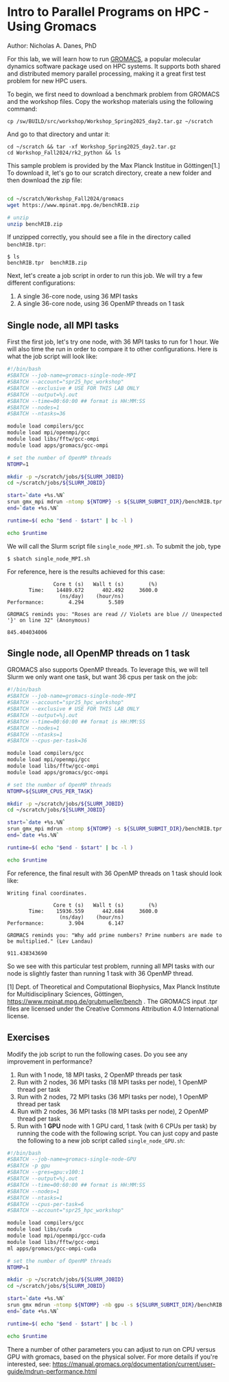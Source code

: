 # Intro to Parallel Programs on HPC - Using Gromacs
Author: Nicholas A. Danes, PhD

For this lab, we will learn how to run [GROMACS](https://www.gromacs.org/), a popular molecular dynamics software package used on HPC systems. It supports both shared and distributed memory parallel processing, making it a great first test problem for new HPC users.

To begin, we first need to download a benchmark problem from GROMACS and the workshop files. 
Copy the workshop materials using the following command:
	
```
cp /sw/BUILD/src/workshop/Workshop_Spring2025_day2.tar.gz ~/scratch
```
    
And go to that directory and untar it:
    
```
cd ~/scratch && tar -xf Workshop_Spring2025_day2.tar.gz
cd Workshop_Fall2024/rk2_python && ls
```


This sample problem is provided by the Max Planck Institue in Göttingen[1.] To download it, let's go to our scratch directory, create a new folder and then download the zip file:

```bash

cd ~/scratch/Workshop_Fall2024/gromacs
wget https://www.mpinat.mpg.de/benchRIB.zip

# unzip
unzip benchRIB.zip
```

If unzipped correctly, you should see a file in the directory called `benchRIB.tpr`:

```
$ ls
benchRIB.tpr  benchRIB.zip
```

Next, let's create a job script in order to run this job. We will try a few different configurations:

1. A single 36-core node, using 36 MPI tasks
2. A single 36-core node, using 36 OpenMP threads on 1 task

## Single node, all MPI tasks

First the first job, let's try one node, with 36 MPI tasks to run for 1 hour. We will also time the run in order to compare it to other configurations. Here is what the job script will look like:

```bash
#!/bin/bash
#SBATCH --job-name=gromacs-single-node-MPI
#SBATCH --account="spr25_hpc_workshop"
#SBATCH --exclusive # USE FOR THIS LAB ONLY
#SBATCH --output=%j.out
#SBATCH --time=00:60:00 ## format is HH:MM:SS
#SBATCH --nodes=1
#SBATCH --ntasks=36

module load compilers/gcc
module load mpi/openmpi/gcc
module load libs/fftw/gcc-ompi
module load apps/gromacs/gcc-ompi

# set the number of OpenMP threads
NTOMP=1

mkdir -p ~/scratch/jobs/${SLURM_JOBID}
cd ~/scratch/jobs/${SLURM_JOBID}

start=`date +%s.%N`
srun gmx_mpi mdrun -ntomp ${NTOMP} -s ${SLURM_SUBMIT_DIR}/benchRIB.tpr -resethway
end=`date +%s.%N`

runtime=$( echo "$end - $start" | bc -l )

echo $runtime
```


We will call the Slurm script file `single_node_MPI.sh`. To submit the job, type

```
$ sbatch single_node_MPI.sh
```

For reference, here is the results achieved for this case:
```
               Core t (s)   Wall t (s)        (%)
       Time:    14489.672      402.492     3600.0
                 (ns/day)    (hour/ns)
Performance:        4.294        5.589

GROMACS reminds you: "Roses are read // Violets are blue // Unexpected '}' on line 32" (Anonymous)

845.404034006
````

## Single node, all OpenMP threads on 1 task

GROMACS also supports OpenMP threads. To leverage this, we will tell Slurm we only want one task, but want 36 cpus per task on the job:

```bash
#!/bin/bash
#SBATCH --job-name=gromacs-single-node-MPI
#SBATCH --account="spr25_hpc_workshop"
#SBATCH --exclusive # USE FOR THIS LAB ONLY
#SBATCH --output=%j.out
#SBATCH --time=00:60:00 ## format is HH:MM:SS
#SBATCH --nodes=1
#SBATCH --ntasks=1
#SBATCH --cpus-per-task=36

module load compilers/gcc
module load mpi/openmpi/gcc
module load libs/fftw/gcc-ompi
module load apps/gromacs/gcc-ompi

# set the number of OpenMP threads
NTOMP=${SLURM_CPUS_PER_TASK}

mkdir -p ~/scratch/jobs/${SLURM_JOBID}
cd ~/scratch/jobs/${SLURM_JOBID}

start=`date +%s.%N`
srun gmx_mpi mdrun -ntomp ${NTOMP} -s ${SLURM_SUBMIT_DIR}/benchRIB.tpr -resethway
end=`date +%s.%N`

runtime=$( echo "$end - $start" | bc -l )

echo $runtime
```

For reference, the final result with 36 OpenMP threads on 1 task should look like:

```
Writing final coordinates.

               Core t (s)   Wall t (s)        (%)
       Time:    15936.559      442.684     3600.0
                 (ns/day)    (hour/ns)
Performance:        3.904        6.147

GROMACS reminds you: "Why add prime numbers? Prime numbers are made to be multiplied." (Lev Landau)

911.438343690
```

So we see with this particular test problem, running all MPI tasks with our node is slightly faster than running 1 task with 36 OpenMP thread.

[1] Dept. of Theoretical and Computational Biophysics, Max Planck Institute for Multidisciplinary Sciences, Göttingen, https://www.mpinat.mpg.de/grubmueller/bench . The GROMACS input .tpr files are licensed under the Creative Commons Attribution 4.0 International license.



## Exercises

Modify the job script to run the following cases. Do you see any improvement in performance?
1. Run with 1 node, 18 MPI tasks, 2 OpenMP threads per task
2. Run with 2 nodes, 36 MPI tasks (18 MPI tasks per node), 1 OpenMP thread per task
3. Run with 2 nodes, 72 MPI tasks (36 MPI tasks per node), 1 OpenMP thread per task
4. Run with 2 nodes, 36 MPI tasks (18 MPI tasks per node), 2 OpenMP thread per task
5. Run with 1 **GPU** node with 1 GPU card, 1 task (with 6 CPUs per task) by running the code with the following script. You can just copy and paste the following to a new job script called `single_node_GPU.sh`:

```bash
#!/bin/bash
#SBATCH --job-name=gromacs-single-node-GPU
#SBATCH -p gpu
#SBATCH --gres=gpu:v100:1
#SBATCH --output=%j.out
#SBATCH --time=00:60:00 ## format is HH:MM:SS
#SBATCH --nodes=1
#SBATCH --ntasks=1
#SBATCH --cpus-per-task=6
#SBATCH --account="spr25_hpc_workshop"

module load compilers/gcc
module load libs/cuda
module load mpi/openmpi/gcc-cuda
module load libs/fftw/gcc-ompi
ml apps/gromacs/gcc-ompi-cuda

# set the number of OpenMP threads
NTOMP=1

mkdir -p ~/scratch/jobs/${SLURM_JOBID}
cd ~/scratch/jobs/${SLURM_JOBID}

start=`date +%s.%N`
srun gmx mdrun -ntomp ${NTOMP} -nb gpu -s ${SLURM_SUBMIT_DIR}/benchRIB.tpr -resethway
end=`date +%s.%N`

runtime=$( echo "$end - $start" | bc -l )

echo $runtime
```

There a number of other parameters you can adjust to run on CPU versus GPU with gromacs, based on the physical solver. For more details if you're interested, see: https://manual.gromacs.org/documentation/current/user-guide/mdrun-performance.html



```python

```
